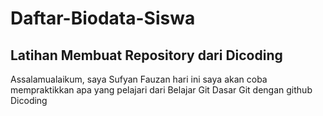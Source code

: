 Daftar-Biodata-Siswa
==
Latihan Membuat Repository dari Dicoding
--
Assalamualaikum, saya Sufyan Fauzan hari ini saya akan coba mempraktikkan apa yang pelajari dari Belajar Git Dasar Git dengan github Dicoding

